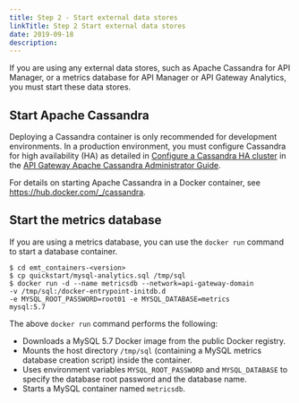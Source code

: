 ```yaml
---
title: Step 2 - Start external data stores
linkTitle: Step 2 Start external data stores
date: 2019-09-18
description: 
---
```

If you are using any external data stores, such as Apache Cassandra for API Manager, or a metrics database for API Manager or API Gateway Analytics, you must start these data stores.

## Start Apache Cassandra

Deploying a Cassandra container is only recommended for development environments. In a production environment, you must configure Cassandra for high availability (HA) as detailed in
[Configure a Cassandra HA cluster](/csh?context=1300&product=prod-api-gateway-77)
in the
[API Gateway Apache Cassandra Administrator Guide](/bundle/APIGateway_77_CassandraGuide_allOS_en_HTML5/).

For details on starting Apache Cassandra in a Docker container, see <https://hub.docker.com/_/cassandra>.

## Start the metrics database

If you are using a metrics database, you can use the `docker run` command to start a database container.

```
$ cd emt_containers-<version>
$ cp quickstart/mysql-analytics.sql /tmp/sql
$ docker run -d --name metricsdb --network=api-gateway-domain 
-v /tmp/sql:/docker-entrypoint-initdb.d 
-e MYSQL_ROOT_PASSWORD=root01 -e MYSQL_DATABASE=metrics 
mysql:5.7
```

The above `docker run` command performs the following:

* Downloads a MySQL 5.7 Docker image from the public Docker registry.
* Mounts the host directory `/tmp/sql` (containing a MySQL metrics database creation script) inside the container.
* Uses environment variables `MYSQL_ROOT_PASSWORD` and `MYSQL_DATABASE` to specify the database root password and the database name.
* Starts a MySQL container named `metricsdb`.
